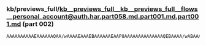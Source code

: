 ### kb/previews_full/kb__previews_full__kb__previews_full__flows__personal_account@auth.har.part058.md.part001.md.part001.md (part 002)

```md
AAAAAAAAAAEAAAAAAQAA/wAAAAEAAAEBAAAAAAEAAP8AAAAAAAAAAAAAAQEBAAAA/wABAAAAAQAAAP8AAAD/AAEAAP8AAAEAAQABAAAAAAABAAD/A
```

```
